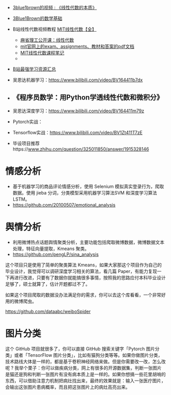 - [3blue1brown的视频 : 《线性代数的本质》](https://www.bilibili.com/video/BV1ys411472E?spm_id_from=333.788.b_636f6d6d656e74.78)
- [3Blue1Brown的数学基础](https://space.bilibili.com/88461692)
- B站线性代数视频教程 [MIT线性代数【全】](https://www.bilibili.com/video/BV1Kt411y7jN/)
    - [麻省理工公开课：线性代数](https://open.163.com/newview/movie/courseintro?newurl=%2Fspecial%2Fopencourse%2Fdaishu.html&utm_source=weibolife)
    - [mit官网上的exam、assignments、教材和答案的pdf文档]()
    - [MIT线性代数课程笔记](./MIT线性代数公开课笔记.pdf)
    - 
- [B站最强学习资源汇总](https://www.jiqizhixin.com/articles/2020-04-14-3)
- 吴恩达机器学习：https://www.bilibili.com/video/BV164411b7dx
- 《程序员数学：用Python学透线性代数和微积分》
  - 
- 吴恩达深度学习：https://www.bilibili.com/video/BV164411m79z
- Pytorch实战：
- Tensorflow实战：https://www.bilibili.com/video/BV1Zt411T7zE

- 毕设项目推荐https://www.zhihu.com/question/325011850/answer/1915328146
# 情感分析
- 基于机器学习的商品评论情感分析，使用 Selenium 模拟真实登录行为，爬取数据。使用 jieba 分词，分类模型采用机器学习算法SVM 和深度学习算法 LSTM。
- https://github.com/20100507/emotional_analysis

# 舆情分析
- 利用微博热点话题舆情聚类分析，主要功能包括爬取微博数据，微博数据文本处理，特征向量提取，Kmeans 聚类。
- https://github.com/pengLP/sina_analysis

这个项目只是使用了简单的聚类算法 Kmeans，如果大家那这个项目作为自己的毕业设计，我觉得可以调研深度学习相关的算法，看几篇 Paper，有能力复现一下再进行改进，只要有了数据你就能搞很多事情，按照我的思路应付本科毕业设计足够了，硕士就算了，估计开题都过不了。

如果这个项目爬取的数据没办法满足你的需求，你可以去这个库看看，一个非常好用的微博爬虫。

https://github.com/dataabc/weiboSpider

# 图片分类
这个 GitHub 项目就很多了，你可以直接 GitHub 搜索关键字「Pytorch 图片分类」或者「TensorFlow 图片分类」，比如有猫狗分类等等。如果你做图片分类，技术路线大体是一样的，都是基于卷积神经网络来做。但是你需要改一改，怎么改呢 ? 我举个栗子：你可以做疾病分类，网上有很多的开源数据集，判断一张图片是猫还是狗和判断一张图片有没有病本质上是一样的。如果你想搞一些花里胡哨的东西，可以借助注意力机制把病灶找出来，最终的效果就是：输入一张医疗图片，会输出这张图片患病概率，而且把这张图片上的病灶高亮出来。
